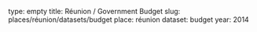 type: empty
title: Réunion / Government Budget
slug: places/réunion/datasets/budget
place: réunion
dataset: budget
year: 2014
